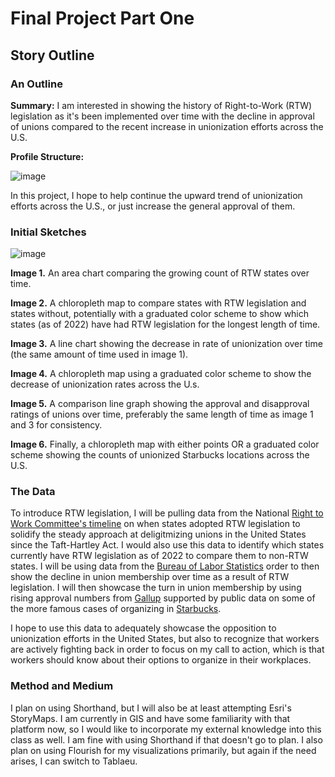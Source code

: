 # Final Project Part One

## Story Outline

### An Outline

**Summary:** I am interested in showing the history of Right-to-Work (RTW) legislation as it's been implemented over time with the decline in approval of unions compared to the recent increase in unionization efforts across the U.S.

**Profile Structure:** 

![image](https://user-images.githubusercontent.com/112908888/192574519-94d62e8a-d276-40b0-951c-db2d43caf729.png)

In this project, I hope to help continue the upward trend of unionization efforts across the U.S., or just increase the general approval of them.

### Initial Sketches

![image](https://user-images.githubusercontent.com/112908888/192574865-4d93fb25-95fa-4569-9a35-dd18b8e01d65.png)

**Image 1.** An area chart comparing the growing count of RTW states over time. 

**Image 2.** A chloropleth map to compare states with RTW legislation and states without, potentially with a graduated color scheme to show which states (as of 2022) have had RTW legislation for the longest length of time.

**Image 3.** A line chart showing the decrease in rate of unionization over time (the same amount of time used in image 1).

**Image 4.** A chloropleth map using a graduated color scheme to show the decrease of unionization rates across the U.s.

**Image 5.** A comparison line graph showing the approval and disapproval ratings of unions over time, preferably the same length of time as image 1 and 3 for consistency.

**Image 6.** Finally, a chloropleth map with either points OR a graduated color scheme showing the counts of unionized Starbucks locations across the U.S.

### The Data

To introduce RTW legislation, I will be pulling data from the National [Right to Work Committee's timeline](/https://nrtwc.org/facts/state-right-to-work-timeline-2016/) on when states adopted RTW legislation to solidify the steady approach at deligitmizing unions in the United States since the Taft-Hartley Act. I would also use this data to identify which states currently have RTW legislation as of 2022 to compare them to non-RTW states. I will be using data from the [Bureau of Labor Statistics](/https://www.bls.gov/spotlight/2016/union-membership-in-the-united-states/home.htmin) order to then show the decline in union membership over time as a result of RTW legislation. I will then showcase the turn in union membership by using rising approval numbers from [Gallup](/https://news.gallup.com/poll/12751/labor-unions.aspx) supported by public data on some of the more famous cases of organizing in [Starbucks](/https://unionelections.org/data/starbucks/). 

I hope to use this data to adequately showcase the opposition to unionization efforts in the United States, but also to recognize that workers are actively fighting back in order to focus on my call to action, which is that workers should know about their options to organize in their workplaces.

### Method and Medium

I plan on using Shorthand, but I will also be at least attempting Esri's StoryMaps. I am currently in GIS and have some familiarity with that platform now, so I would like to incorporate my external knowledge into this class as well. I am fine with using Shorthand if that doesn't go to plan. I also plan on using Flourish for my visualizations primarily, but again if the need arises, I can switch to Tablaeu. 

